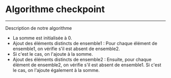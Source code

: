 # Algorithme checkpoint
***
Description de notre algorithme
* La somme est initialisée à 0.
* Ajout des éléments distincts de ensemble1 : Pour chaque élément de ensemble1, on vérifie s'il est absent de ensemble2. 
* Si c'est le cas, on l'ajoute à la somme.
* Ajout des éléments distincts de ensemble2 : Ensuite, pour chaque élément de ensemble2, on vérifie s'il est absent de ensemble1. Si c'est le cas, on l'ajoute également à la somme.